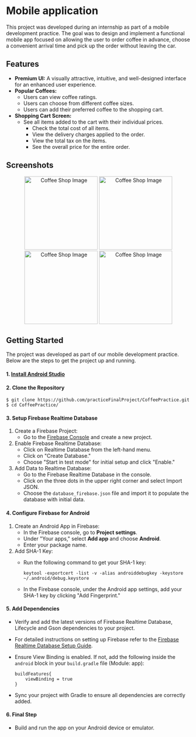 # Mobile application

This project was developed during an internship as part of a mobile development practice. The goal was to design and implement a functional mobile app focused on allowing the user to order coffee in advance, choose a convenient arrival time and pick up the order without leaving the car.

## Features

 * **Premium UI:** A visually attractive, intuitive, and well-designed interface for an enhanced user experience.
 * **Popular Coffees:**
   * Users can view coffee ratings.
   * Users can choose from different coffee sizes.
   * Users can add their preferred coffee to the shopping cart.
 * **Shopping Cart Screen:**
   * See all items added to the cart with their individual prices.
      * Check the total cost of all items.
      * View the delivery charges applied to the order.
      * View the total tax on the items.
      * See the overall price for the entire order.

## Screenshots

<div align="center">
  <img src="https://github.com/user-attachments/assets/904d77b1-78f1-41b5-ab43-f6c1e6934bd8" width="200" alt="Coffee Shop Image">
  <img src="https://github.com/user-attachments/assets/7dd2f990-ee7f-4f17-a626-b9ef1cf19a52" width="200" alt="Coffee Shop Image">
  <img src="https://github.com/user-attachments/assets/7595290a-7b03-4962-9291-9c10039a0f92" width="200" alt="Coffee Shop Image">
  <img src="https://github.com/user-attachments/assets/7ade6963-ef29-434e-b9ed-559ffaf7b376" width="200" alt="Coffee Shop Image">
  <br>
</div>

## Getting Started
The project was developed as part of our mobile development practice. Below are the steps to get the project up and running.

#### 1. [Install Android Studio](https://developer.android.com/studio)

#### 2. Clone the Repository

```
$ git clone https://github.com/practiceFinalProject/CoffeePractice.git
$ cd CoffeePractice/
```

#### 3. Setup Firebase Realtime Database

1. Create a Firebase Project:
    - Go to the [Firebase Console](https://console.firebase.google.com/) and create a new project.
2. Enable Firebase Realtime Database:
      - Click on Realtime Database from the left-hand menu.
      - Click on "Create Database."
      - Choose "Start in test mode" for initial setup and click "Enable."
3. Add Data to Realtime Database:
    - Go to the Firebase Realtime Database in the console.
    - Click on the three dots in the upper right corner and select Import JSON.
    - Choose the `database_firebase.json` file and import it to populate the database with initial data.

#### 4. Configure Firebase for Android

1. Create an Android App in Firebase:
    - In the Firebase console, go to **Project settings**.
    - Under "Your apps," select **Add app** and choose **Android**.
    - Enter your package name.
2. Add SHA-1 Key:
    - Run the following command to get your SHA-1 key:
      
      ```
      keytool -exportcert -list -v -alias androiddebugkey -keystore ~/.android/debug.keystore
      ```
    - In the Firebase console, under the Android app settings, add your SHA-1 key by clicking "Add Fingerprint."

#### 5. Add Dependencies
  - Verify and add the latest versions of Firebase Realtime Database, Lifecycle and Gson dependencies to your project.
  - For detailed instructions on setting up Firebase refer to the [Firebase Realtime Database Setup Guide](https://firebase.google.com/docs/database/android/start).
  - Ensure View Binding is enabled. If not, add the following inside the `android` block in your `build.gradle` file (Module: app):
    
    ```
    buildFeatures{
        viewBinding = true
    }
    ```
  - Sync your project with Gradle to ensure all dependencies are correctly added.

#### 6. Final Step
  - Build and run the app on your Android device or emulator.


